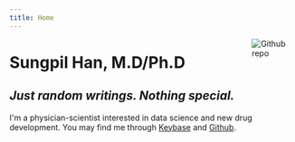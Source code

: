 ```yaml
---
title: Home
---
```


[<img src="https://avatars2.githubusercontent.com/u/6946821?v=4&s=460" style="max-width:15%;min-width:40px;float:right;" alt="Github repo" />](https://github.com/rbind/shanmdphd.rbind.io)

# Sungpil Han, M.D/Ph.D

## _Just random writings. Nothing special._

I'm a physician-scientist interested in data science and new drug development. You may find me through [Keybase](https://keybase.io/shanmdphd/) and [Github](https://github.com/shanmdphd).

